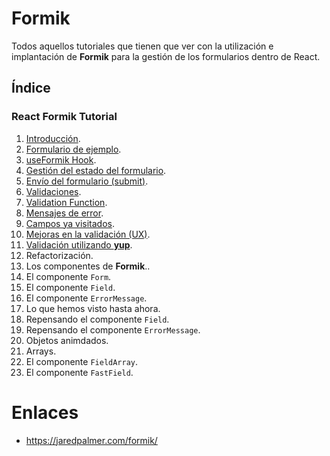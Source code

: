 # Formik

Todos aquellos tutoriales que tienen que ver con la utilización e implantación de **Formik** para la gestión de los formularios dentro de React.

## Índice

### React Formik Tutorial
1. [Introducción](https://github.com/DevJoseManuel/js-tutorials/blob/master/react/formik/01_Introduction.md).
2. [Formulario de ejemplo](https://github.com/DevJoseManuel/js-tutorials/blob/master/react/formik/02_Simple_Form.md).
3. [useFormik Hook](https://github.com/DevJoseManuel/js-tutorials/blob/master/react/formik/03_useFormik_hook.md).
4. [Gestión del estado del formulario](https://github.com/DevJoseManuel/js-tutorials/blob/master/react/formik/04_Managing_Form_State.md).
5. [Envío del formulario (submit)](https://github.com/DevJoseManuel/js-tutorials/blob/master/react/formik/05_Handling_Form_Submission.md).
6. [Validaciones](https://github.com/DevJoseManuel/js-tutorials/blob/master/react/formik/06_Form_Validation.md).
7. [Validation Function](https://github.com/DevJoseManuel/js-tutorials/blob/master/react/formik/07_Validation_Function.md).
8. [Mensajes de error](https://github.com/DevJoseManuel/js-tutorials/blob/master/react/formik/08_Displaying_Error_Messages.md).
9. [Campos ya visitados](https://github.com/DevJoseManuel/js-tutorials/blob/master/react/formik/09_Visited_Fields.md).
10. [Mejoras en la validación (UX)](https://github.com/DevJoseManuel/js-tutorials/blob/master/react/formik/10_Improving_Validation_UX.md).
11. [Validación utilizando **yup**](https://github.com/DevJoseManuel/js-tutorials/blob/master/react/formik/11_Schema_Validation_with_yup.md).
12. Refactorización.
13. Los componentes de **Formik**..
14. El componente `Form`.
15. El componente `Field`.
16. El componente `ErrorMessage`.
17. Lo que hemos visto hasta ahora.
18. Repensando el componente `Field`.
19. Repensando el componente `ErrorMessage`.
20. Objetos animdados.
21. Arrays.
22. El componente `FieldArray`.
23. El componente `FastField`.

# Enlaces
* <https://jaredpalmer.com/formik/>

